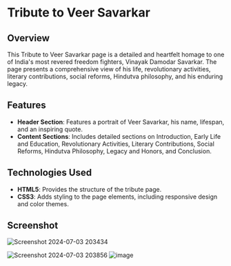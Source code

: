 # Tribute to Veer Savarkar

## Overview
This Tribute to Veer Savarkar page is a detailed and heartfelt homage to one of India's most revered freedom fighters, Vinayak Damodar Savarkar. The page presents a comprehensive view of his life, revolutionary activities, literary contributions, social reforms, Hindutva philosophy, and his enduring legacy.

## Features
- **Header Section**: Features a portrait of Veer Savarkar, his name, lifespan, and an inspiring quote.
- **Content Sections**: Includes detailed sections on Introduction, Early Life and Education, Revolutionary Activities, Literary Contributions, Social Reforms, Hindutva Philosophy, Legacy and Honors, and Conclusion.

## Technologies Used
- **HTML5**: Provides the structure of the tribute page.
- **CSS3**: Adds styling to the page elements, including responsive design and color themes.

## Screenshot
![Screenshot 2024-07-03 203434](https://github.com/KUNALCHOURE/TRIBUTE_PAGE/assets/147177836/188cdea4-06b9-4ad8-aa27-4c695596dfca)

![Screenshot 2024-07-03 203856](https://github.com/KUNALCHOURE/TRIBUTE_PAGE/assets/147177836/1f20fc66-0567-4b03-9d20-e3190f7e2405)
![image](https://github.com/KUNALCHOURE/TRIBUTE_PAGE/assets/147177836/15d79d49-f6df-49c5-afff-20a279af9975)




